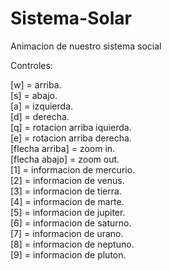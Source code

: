 # Sistema-Solar
Animacion de nuestro sistema social 


Controles: <br/>

[w] = arriba. <br/>
[s] = abajo. <br/>
[a] = izquierda. <br/>
[d] = derecha. <br/>
[q] = rotacion arriba iquierda. <br/>
[e] = rotacion arriba derecha. <br/>
[flecha arriba] = zoom in. <br/>
[flecha abajo] = zoom out. <br/>
[1] = informacion de mercurio. <br/>
[2] = informacion de venus. <br/>
[3] = informacion de tierra. <br/>
[4] = informacion de marte. <br/>
[5] = informacion de jupiter. <br/>
[6] = informacion de saturno. <br/>
[7] = informacion de urano. <br/>
[8] = informacion de neptuno. <br/>
[9] = informacion de pluton. <br/>
